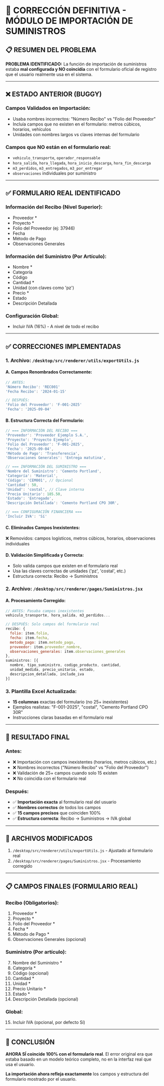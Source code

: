 # 🔧 CORRECCIÓN DEFINITIVA - MÓDULO DE IMPORTACIÓN DE SUMINISTROS

## 📋 **RESUMEN DEL PROBLEMA**

**PROBLEMA IDENTIFICADO:** La función de importación de suministros estaba **mal configurada y NO coincidía** con el formulario oficial de registro que el usuario realmente usa en el sistema.

---

## ❌ **ESTADO ANTERIOR (BUGGY)**

### **Campos Validados en Importación:**
- Usaba nombres incorrectos: "Número Recibo" vs "Folio del Proveedor"
- Incluía campos que no existen en el formulario: metros cúbicos, horarios, vehículos
- Unidades con nombres largos vs claves internas del formulario

### **Campos que NO están en el formulario real:**
- `vehiculo_transporte`, `operador_responsable`
- `hora_salida`, `hora_llegada`, `hora_inicio_descarga`, `hora_fin_descarga`
- `m3_perdidos`, `m3_entregados`, `m3_por_entregar`
- `observaciones` individuales por suministro

---

## ✅ **FORMULARIO REAL IDENTIFICADO**

### **Información del Recibo (Nivel Superior):**
- Proveedor *
- Proyecto *
- Folio del Proveedor (ej: 37946)
- Fecha
- Método de Pago
- Observaciones Generales

### **Información del Suministro (Por Artículo):**
- Nombre *
- Categoría
- Código
- Cantidad *
- Unidad (con claves como 'pz')
- Precio *
- Estado
- Descripción Detallada

### **Configuración Global:**
- Incluir IVA (16%) - A nivel de todo el recibo

---

## ✅ **CORRECCIONES IMPLEMENTADAS**

### **1. Archivo: `/desktop/src/renderer/utils/exportUtils.js`**

#### **A. Campos Renombrados Correctamente:**
```javascript
// ANTES:
'Número Recibo': 'REC001'
'Fecha Recibo': '2024-01-15'

// DESPUÉS:
'Folio del Proveedor': 'F-001-2025'
'Fecha': '2025-09-04'
```

#### **B. Estructura Correcta del Formulario:**
```javascript
// === INFORMACIÓN DEL RECIBO ===
'Proveedor': 'Proveedor Ejemplo S.A.',
'Proyecto': 'Proyecto Ejemplo',
'Folio del Proveedor': 'F-001-2025',
'Fecha': '2025-09-04',
'Método de Pago': 'Transferencia',
'Observaciones Generales': 'Entrega matutina',

// === INFORMACIÓN DEL SUMINISTRO ===
'Nombre del Suministro': 'Cemento Portland',
'Categoría': 'Material',
'Código': 'CEM001', // Opcional
'Cantidad': 50,
'Unidad': 'costal', // Clave interna
'Precio Unitario': 185.50,
'Estado': 'Entregado',
'Descripción Detallada': 'Cemento Portland CPO 30R',

// === CONFIGURACIÓN FINANCIERA ===
'Incluir IVA': 'Sí'
```

#### **C. Eliminados Campos Inexistentes:**
❌ Removidos: campos logísticos, metros cúbicos, horarios, observaciones individuales

#### **D. Validación Simplificada y Correcta:**
- Solo valida campos que existen en el formulario real
- Usa las claves correctas de unidades ('pz', 'costal', etc.)
- Estructura correcta: Recibo → Suministros

### **2. Archivo: `/desktop/src/renderer/pages/Suministros.jsx`**

#### **A. Procesamiento Corregido:**
```javascript
// ANTES: Pasaba campos inexistentes
vehiculo_transporte, hora_salida, m3_perdidos...

// DESPUÉS: Solo campos del formulario real
recibo: {
  folio: item.folio,
  fecha: item.fecha,
  metodo_pago: item.metodo_pago,
  proveedor: item.proveedor_nombre,
  observaciones_generales: item.observaciones_generales
},
suministros: [{
  nombre, tipo_suministro, codigo_producto, cantidad,
  unidad_medida, precio_unitario, estado, 
  descripcion_detallada, include_iva
}]
```

### **3. Plantilla Excel Actualizada:**
- **15 columnas** exactas del formulario (no 25+ inexistentes)
- Ejemplos realistas: "F-001-2025", "costal", "Cemento Portland CPO 30R"
- Instrucciones claras basadas en el formulario real

---

## 🎯 **RESULTADO FINAL**

### **Antes:**
- ❌ Importación con campos inexistentes (horarios, metros cúbicos, etc.)
- ❌ Nombres incorrectos ("Número Recibo" vs "Folio del Proveedor")
- ❌ Validación de 25+ campos cuando solo 15 existen
- ❌ No coincidía con el formulario real

### **Después:**
- ✅ **Importación exacta** al formulario real del usuario
- ✅ **Nombres correctos** de todos los campos
- ✅ **15 campos precisos** que coinciden 100%
- ✅ **Estructura correcta**: Recibo → Suministros → IVA global

---

## 📁 **ARCHIVOS MODIFICADOS**

1. `/desktop/src/renderer/utils/exportUtils.js` - Ajustado al formulario real
2. `/desktop/src/renderer/pages/Suministros.jsx` - Procesamiento corregido

---

## 📋 **CAMPOS FINALES (FORMULARIO REAL)**

### **Recibo (Obligatorios):**
1. Proveedor *
2. Proyecto *
3. Folio del Proveedor *
4. Fecha *
5. Método de Pago *
6. Observaciones Generales (opcional)

### **Suministro (Por artículo):**
7. Nombre del Suministro *
8. Categoría *
9. Código (opcional)
10. Cantidad *
11. Unidad *
12. Precio Unitario *
13. Estado *
14. Descripción Detallada (opcional)

### **Global:**
15. Incluir IVA (opcional, por defecto Sí)

---

## 🎉 **CONCLUSIÓN**

**AHORA SÍ coincide 100% con el formulario real**. El error original era que estaba basado en un modelo teórico completo, no en la interfaz real que usa el usuario.

**La importación ahora refleja exactamente** los campos y estructura del formulario mostrado por el usuario.
